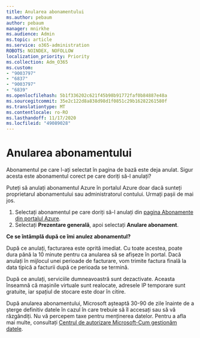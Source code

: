 ```yaml
---
title: Anularea abonamentului
ms.author: pebaum
author: pebaum
manager: mnirkhe
ms.audience: Admin
ms.topic: article
ms.service: o365-administration
ROBOTS: NOINDEX, NOFOLLOW
localization_priority: Priority
ms.collection: Adm_O365
ms.custom:
- "9003797"
- "6837"
- "9003797"
- "6839"
ms.openlocfilehash: 5b1f336202c621f45b98b91772faf0b84887e48a
ms.sourcegitcommit: 35e2c122d8a838d98d1f0851c29b16282261580f
ms.translationtype: MT
ms.contentlocale: ro-RO
ms.lasthandoff: 11/17/2020
ms.locfileid: "49089028"
---
```

# <a name="cancel-subscription"></a>Anularea abonamentului

Abonamentul pe care l-ați selectat în pagina de bază este deja anulat. Sigur acesta este abonamentul corect pe care doriți să-l anulați?

Puteți să anulați abonamentul Azure în portalul Azure doar dacă sunteți proprietarul abonamentului sau administratorul contului. Urmați pașii de mai jos.

1. Selectați abonamentul pe care doriți să-l anulați din [pagina Abonamente din portalul Azure](https://ms.portal.azure.com/#blade/Microsoft_Azure_Billing/SubscriptionsBlade).
2. Selectați **Prezentare generală**, apoi selectați **Anulare abonament**.

**Ce se întâmplă după ce îmi anulez abonamentul?**

După ce anulați, facturarea este oprită imediat. Cu toate acestea, poate dura până la 10 minute pentru ca anularea să se afișeze în portal. Dacă anulați în mijlocul unei perioade de facturare, vom trimite factura finală la data tipică a facturii după ce perioada se termină.

După ce anulați, serviciile dumneavoastră sunt dezactivate. Aceasta înseamnă că mașinile virtuale sunt realocate, adresele IP temporare sunt gratuite, iar spațiul de stocare este doar în citire.

După anularea abonamentului, Microsoft așteaptă 30-90 de zile înainte de a șterge definitiv datele în cazul în care trebuie să îl accesați sau să vă răzgândiți. Nu vă percepem taxe pentru menținerea datelor. Pentru a afla mai multe, consultați [Centrul de autorizare Microsoft-Cum gestionăm datele](https://www.microsoft.com/trust-center/privacy/data-management#leave).

